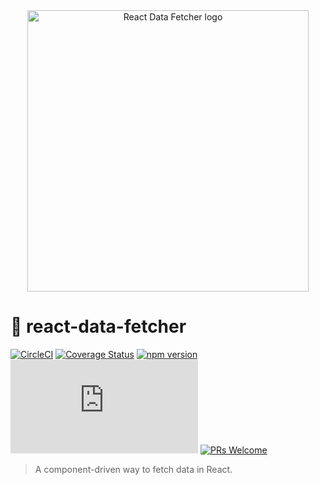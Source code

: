 <div style="text-align:center;">
  <a href="https://github.com/CharlesMangwa/react-data-fetcher" target="\_parent"><img src="https://image.ibb.co/f6o7G6/RDF.png" alt="React Data Fetcher logo" style="width:450px;"/></a>
</div>

# 🎣 react-data-fetcher

[![CircleCI](https://circleci.com/gh/CharlesMangwa/react-data-fetcher.svg?style=shield&circle-token=ec4d3afecb3cd2d7fd6712b2a6b2f576b9dfb08f)](https://circleci.com/gh/CharlesMangwa/react-data-fetcher)
[![Coverage Status](https://coveralls.io/repos/github/CharlesMangwa/react-data-fetcher/badge.svg?branch=master&t=YCvNBr)](https://coveralls.io/github/CharlesMangwa/react-data-fetcher?branch=master)
[![npm version](https://img.shields.io/npm/v/react-data-fetcher.svg)](https://www.npmjs.com/package/react-data-fetcher)
![gzip size](http://img.badgesize.io/https://npmcdn.com/react-data-fetcher/umd/react-data-fetcher.min.js?compression=gzip)
[![PRs Welcome](https://img.shields.io/badge/PRs-welcome-brightgreen.svg)](https://github.com/CharlesMangwa/react-data-fetcher/pulls)

> A component-driven way to fetch data in React.

